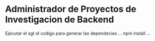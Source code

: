 # Administrador de Proyectos de Investigacion de Backend

Ejecutar el sgt el codigo para generar las dependecias
...
npm install
...